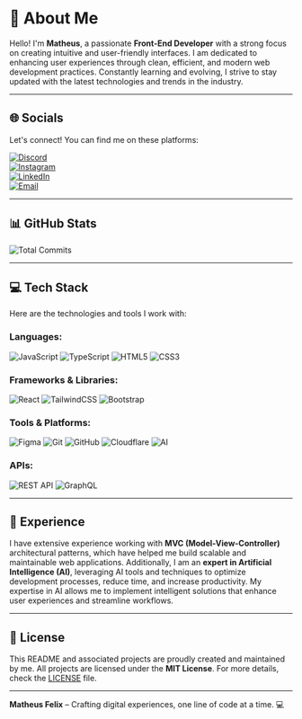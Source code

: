 # 💫 About Me

Hello! I'm **Matheus**, a passionate **Front-End Developer** with a strong focus on creating intuitive and user-friendly interfaces. I am dedicated to enhancing user experiences through clean, efficient, and modern web development practices. Constantly learning and evolving, I strive to stay updated with the latest technologies and trends in the industry.

---

## 🌐 Socials

Let's connect! You can find me on these platforms:

[![Discord](https://img.shields.io/badge/Discord-%237289DA.svg?logo=discord&logoColor=white)](https://discord.gg/mth_fl)  
[![Instagram](https://img.shields.io/badge/Instagram-%23E4405F.svg?logo=Instagram&logoColor=white)](https://instagram.com/mth_fl)  
[![LinkedIn](https://img.shields.io/badge/LinkedIn-%230077B5.svg?logo=linkedin&logoColor=white)](https://linkedin.com/in/your-profile)  
[![Email](https://img.shields.io/badge/Email-D14836?logo=gmail&logoColor=white)](mailto:matheus.dev91@gmail.com)  

---

## 📊 GitHub Stats

![Total Commits](https://img.shields.io/badge/dynamic/json?label=Total%20Commits&query=%24.total_commits&url=https%3A%2F%2Fapi.github-star-counter.workers.dev%2Fuser%2Fmthfl)

---

## 💻 Tech Stack

Here are the technologies and tools I work with:

### Languages:
![JavaScript](https://img.shields.io/badge/javascript-%23323330.svg?style=for-the-badge&logo=javascript&logoColor=%23F7DF1E) ![TypeScript](https://img.shields.io/badge/typescript-%23007ACC.svg?style=for-the-badge&logo=typescript&logoColor=white) ![HTML5](https://img.shields.io/badge/html5-%23E34F26.svg?style=for-the-badge&logo=html5&logoColor=white) ![CSS3](https://img.shields.io/badge/css3-%231572B6.svg?style=for-the-badge&logo=css3&logoColor=white)

### Frameworks & Libraries:
![React](https://img.shields.io/badge/react-%2320232a.svg?style=for-the-badge&logo=react&logoColor=%2361DAFB) ![TailwindCSS](https://img.shields.io/badge/tailwindcss-%2338B2AC.svg?style=for-the-badge&logo=tailwind-css&logoColor=white) ![Bootstrap](https://img.shields.io/badge/bootstrap-%238511FA.svg?style=for-the-badge&logo=bootstrap&logoColor=white)

### Tools & Platforms:
![Figma](https://img.shields.io/badge/figma-%23F24E1E.svg?style=for-the-badge&logo=figma&logoColor=white) ![Git](https://img.shields.io/badge/git-%23F05033.svg?style=for-the-badge&logo=git&logoColor=white) ![GitHub](https://img.shields.io/badge/github-%23121011.svg?style=for-the-badge&logo=github&logoColor=white) ![Cloudflare](https://img.shields.io/badge/Cloudflare-F38020?style=for-the-badge&logo=Cloudflare&logoColor=white) ![AI](https://img.shields.io/badge/AI-FF6F61?style=for-the-badge&logo=openai&logoColor=white)

### APIs:
![REST API](https://img.shields.io/badge/REST_API-FF6F61?style=for-the-badge&logo=json&logoColor=white) ![GraphQL](https://img.shields.io/badge/GraphQL-E10098?style=for-the-badge&logo=graphql&logoColor=white)

---

## 🚀 Experience

I have extensive experience working with **MVC (Model-View-Controller)** architectural patterns, which have helped me build scalable and maintainable web applications. Additionally, I am an **expert in Artificial Intelligence (AI)**, leveraging AI tools and techniques to optimize development processes, reduce time, and increase productivity. My expertise in AI allows me to implement intelligent solutions that enhance user experiences and streamline workflows.

---

## 📜 License

This README and associated projects are proudly created and maintained by me. All projects are licensed under the **MIT License**. For more details, check the [LICENSE](LICENSE) file.

---

**Matheus Felix** – Crafting digital experiences, one line of code at a time. 💻
